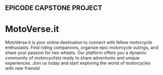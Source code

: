 **EPICODE CAPSTONE PROJECT**
---

# MotoVerse.it

MotoVerse.it is your online destination to connect with fellow motorcycle enthusiasts. 
Find riding companions, organize epic motorcycle outings, and share your passion for two wheels. 
Our platform offers you a dynamic community of motorcyclists ready to share adventures and unique experiences. 
Join us today and start exploring the world of motorcycles with new friends!